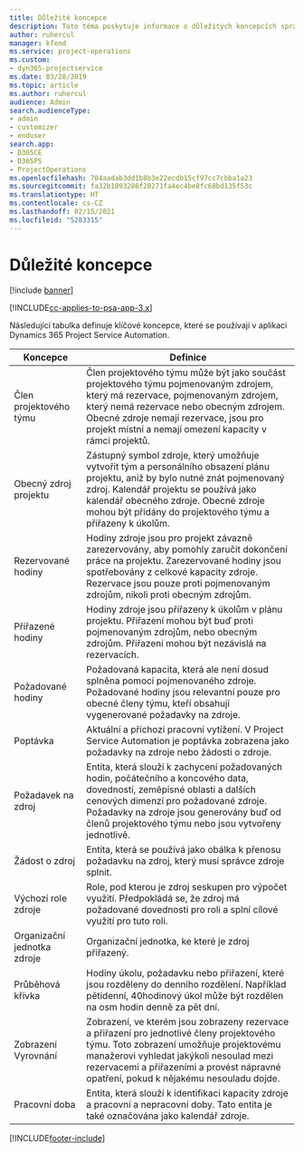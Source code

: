 ```yaml
---
title: Důležité koncepce
description: Toto téma poskytuje informace o důležitých koncepcích správy zdrojů v Project Service Automation.
author: ruhercul
manager: kfend
ms.service: project-operations
ms.custom:
- dyn365-projectservice
ms.date: 03/28/2019
ms.topic: article
ms.author: ruhercul
audience: Admin
search.audienceType:
- admin
- customizer
- enduser
search.app:
- D365CE
- D365PS
- ProjectOperations
ms.openlocfilehash: 704aadab3dd1b8b3e22ecdb15cf97cc7cbba1a23
ms.sourcegitcommit: fa32b1893286f20271fa4ec4be8fc68bd135f53c
ms.translationtype: HT
ms.contentlocale: cs-CZ
ms.lasthandoff: 02/15/2021
ms.locfileid: "5283315"
---
```

# <a name="key-concepts"></a>Důležité koncepce

[!include [banner](../includes/psa-now-project-operations.md)]

[!INCLUDE[cc-applies-to-psa-app-3.x](../includes/cc-applies-to-psa-app-3x.md)]

Následující tabulka definuje klíčové koncepce, které se používají v aplikaci Dynamics 365 Project Service Automation.

| Koncepce                    | Definice |
|----------------------------|------------|
| Člen projektového týmu        | Člen projektového týmu může být jako součást projektového týmu pojmenovaným zdrojem, který má rezervace, pojmenovaným zdrojem, který nemá rezervace nebo obecným zdrojem. Obecné zdroje nemají rezervace, jsou pro projekt místní a nemají omezení kapacity v rámci projektů. |
| Obecný zdroj projektu   | Zástupný symbol zdroje, který umožňuje vytvořit tým a personálního obsazení plánu projektu, aniž by bylo nutné znát pojmenovaný zdroj. Kalendář projektu se používá jako kalendář obecného zdroje. Obecné zdroje mohou být přidány do projektového týmu a přiřazeny k úkolům. |
| Rezervované hodiny               | Hodiny zdroje jsou pro projekt závazně zarezervovány, aby pomohly zaručit dokončení práce na projektu. Zarezervované hodiny jsou spotřebovány z celkové kapacity zdroje. Rezervace jsou pouze proti pojmenovaným zdrojům, nikoli proti obecným zdrojům. |
| Přiřazené hodiny             | Hodiny zdroje jsou přiřazeny k úkolům v plánu projektu. Přiřazení mohou být buď proti pojmenovaným zdrojům, nebo obecným zdrojům. Přiřazení mohou být nezávislá na rezervacích. |
| Požadované hodiny             | Požadovaná kapacita, která ale není dosud splněna pomocí pojmenovaného zdroje. Požadované hodiny jsou relevantní pouze pro obecné členy týmu, kteří obsahují vygenerované požadavky na zdroje. |
| Poptávka                     | Aktuální a příchozí pracovní vytížení. V Project Service Automation je poptávka zobrazena jako požadavky na zdroje nebo žádosti o zdroje. |
| Požadavek na zdroj       | Entita, která slouží k zachycení požadovaných hodin, počátečního a koncového data, dovedností, zeměpisné oblasti a dalších cenových dimenzí pro požadované zdroje. Požadavky na zdroje jsou generovány buď od členů projektového týmu nebo jsou vytvořeny jednotlivě. |
| Žádost o zdroj           | Entita, která se používá jako obálka k přenosu požadavku na zdroj, který musí správce zdroje splnit. |
| Výchozí role zdroje      | Role, pod kterou je zdroj seskupen pro výpočet využití. Předpokládá se, že zdroj má požadované dovednosti pro roli a splní cílové využití pro tuto roli. |
| Organizační jednotka zdroje | Organizační jednotka, ke které je zdroj přiřazený. |
| Průběhová křivka                    | Hodiny úkolu, požadavku nebo přiřazení, které jsou rozděleny do denního rozdělení. Například pětidenní, 40hodinový úkol může být rozdělen na osm hodin denně za pět dní. |
| Zobrazení Vyrovnání        | Zobrazení, ve kterém jsou zobrazeny rezervace a přiřazení pro jednotlivé členy projektového týmu. Toto zobrazení umožňuje projektovému manažerovi vyhledat jakýkoli nesoulad mezi rezervacemi a přiřazeními a provést nápravné opatření, pokud k nějakému nesouladu dojde. |
| Pracovní doba                 | Entita, která slouží k identifikaci kapacity zdroje a pracovní a nepracovní doby. Tato entita je také označována jako kalendář zdroje. |


[!INCLUDE[footer-include](../includes/footer-banner.md)]
